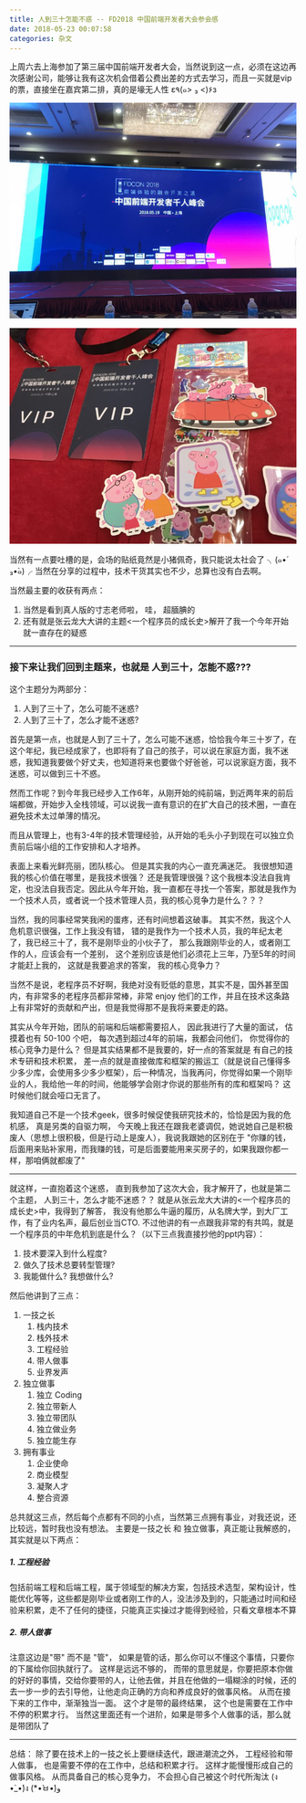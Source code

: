 ```yaml
---
title: 人到三十怎能不惑 -- FD2018 中国前端开发者大会参会感
date: 2018-05-23 00:07:58
categories: 杂文
---
```

上周六去上海参加了第三届中国前端开发者大会，当然说到这一点，必须在这边再次感谢公司，能够让我有这次机会借着公费出差的方式去学习，而且一买就是vip的票，直接坐在嘉宾第二排，真的是壕无人性 ε٩(๑> ₃ <)۶з

![1](fd-2018/1.jpg)

![1](fd-2018/2.jpg)

当然有一点要吐槽的是，会场的贴纸竟然是小猪佩奇，我只能说太社会了 ╮(๑•́ ₃•̀๑)╭
当然在分享的过程中，技术干货其实也不少，总算也没有白去啊。
<!--more-->
当然最主要的收获有两点：
1. 当然是看到真人版的寸志老师啦， 哇， 超腼腆的
2. 还有就是张云龙大大讲的主题<一个程序员的成长史>解开了我一个今年开始就一直存在的疑惑
---
### 接下来让我们回到主题来，也就是 人到三十，怎能不惑???
这个主题分为两部分：
1. 人到了三十了，怎么可能不迷惑?
2. 人到了三十了，怎么才能不迷惑?

首先是第一点，也就是人到了三十了，怎么可能不迷惑，恰恰我今年三十岁了，在这个年纪，我已经成家了，也即将有了自己的孩子，可以说在家庭方面，我不迷惑，我知道我要做个好丈夫，也知道将来也要做个好爸爸，可以说家庭方面，我不迷惑，可以做到三十不惑。

然而工作呢？到今年我已经步入工作6年，从刚开始的纯前端，到近两年来的前后端都做，开始步入全栈领域，可以说我一直有意识的在扩大自己的技术圈，一直在避免技术太过单薄的情况。

而且从管理上，也有3-4年的技术管理经验，从开始的毛头小子到现在可以独立负责前后端小组的工作安排和人才培养。

表面上来看光鲜亮丽，团队核心。 但是其实我的内心一直充满迷茫。 我很想知道我的核心价值在哪里，是我技术很强？ 还是我管理很强？这个我根本没法自我肯定，也没法自我否定。因此从今年开始，我一直都在寻找一个答案，那就是我作为一个技术人员，或者说一个技术管理人员，我的核心竞争力是什么？？？

当然，我的同事经常笑我闲的蛋疼，还有时间想着这破事。 其实不然，我这个人危机意识很强，工作上我没有错， 错的是我作为一个技术人员，我的年纪太老了，我已经三十了，我不是刚毕业的小伙子了， 那么我跟刚毕业的人，或者刚工作的人，应该会有一个差别， 这个差别应该是他们必须花上三年，乃至5年的时间才能赶上我的， 这就是我要追求的答案， 我的核心竞争力？

当然不是说，老程序员不好啊，我绝对没有贬低的意思，其实不是，国外甚至国内，有非常多的老程序员都非常棒，非常 enjoy 他们的工作，并且在技术这条路上有非常好的贡献和产出，但是我觉得那不是我将来要走的路。

其实从今年开始，团队的前端和后端都需要招人， 因此我进行了大量的面试， 估摸着也有 50-100 个吧， 每次遇到超过4年的前端，我都会问他们， 你觉得你的核心竞争力是什么？ 但是其实结果都不是我要的，好一点的答案就是 有自己的技术专研和技术积累， 差一点的就是直接做库和框架的搬运工（就是说自己懂得多少多少库，会使用多少多少框架），后一种情况，当我再问，你觉得如果一个刚毕业的人，我给他一年的时间，他能够学会刚才你说的那些所有的库和框架吗？ 这时候他们就会哑口无言了。

我知道自己不是一个技术geek，很多时候促使我研究技术的，恰恰是因为我的危机感， 真是另类的自驱力啊， 今天晚上我还在跟我老婆调侃，她说她自己是积极废人（思想上很积极，但是行动上是废人），我说我跟她的区别在于 "你赚的钱，后面用来贴补家用，而我赚的钱，可是后面要能用来买房子的，如果我跟你都一样，那咱俩就都废了"

---

就这样，一直抱着这个迷惑， 直到我参加了这次大会，我才解开了，也就是第二个主题， 人到三十，怎么才能不迷惑？？
就是从张云龙大大讲的<一个程序员的成长史>中，我得到了解答， 我没有他那么牛逼的履历，从名牌大学，到大厂工作，有了业内名声，最后创业当CTO.
不过他讲的有一点跟我非常的有共鸣，就是一个程序员的中年危机到底是什么？（以下三点我直接抄他的ppt内容）：
1. 技术要深入到什么程度?
2. 做久了技术总要转型管理?
3. 我能做什么? 我想做什么?

然后他讲到了三点：
1. 一技之长
    1. 栈内技术
    2. 栈外技术
    3. 工程经验
    4. 带人做事
    5. 业界发声
2. 独立做事
    1. 独立 Coding
    2. 独立带新人
    3. 独立带团队
    4. 独立做业务
    5. 独立能生存
3. 拥有事业
    1. 企业使命
    2. 商业模型
    3. 凝聚人才
    4. 整合资源
    
总共就这三点，然后每个点都有不同的小点，当然第三点拥有事业，对我还说，还比较远，暂时我也没有想法。
主要是一技之长 和 独立做事，真正能让我解惑的，其实就是以下两点：
##### 1. 工程经验 
包括前端工程和后端工程，属于领域型的解决方案，包括技术选型，架构设计，性能优化等等，这些都是刚毕业或者刚工作的人，没法涉及到的，只能通过时间和经验来积累，走不了任何的捷径，只能真正实操过才能得到经验，只看文章根本不算
##### 2. 带人做事
注意这边是"带" 而不是 "管"， 如果是管的话，那么你可以不懂这个事情，只要你的下属给你回执就行了。 这样是远远不够的， 而带的意思就是，你要把原本你做的好好的事情，交给你要带的人，让他去做，并且在他做的一塌糊涂的时候，还的去一步一步的去引导他，让他走向正确的方向和养成良好的做事风格。 从而在接下来的工作中，渐渐独当一面。 这个才是带的最终结果， 这个也是需要在工作中不停的积累才行。
当然这里面还有一个进阶，如果是带多个人做事的话，那么就是带团队了

---
总结： 除了要在技术上的一技之长上要继续迭代，跟进潮流之外， 工程经验和带人做事， 也是需要不停的在工作中，总结和积累才行。 这样才能慢慢形成自己的做事风格。 从而具备自己的核心竞争力， 不会担心自己被这个时代所淘汰  (ง •̀_•́)ง (*•̀ㅂ•́)و









